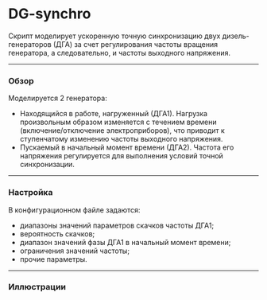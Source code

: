 # DG-synchro
Скрипт моделирует ускоренную точную синхронизацию двух дизель-генераторов (ДГА) за счет регулирования частоты вращения генератора, а следовательно, и частоты выходного напряжения.
____
### Обзор
Моделируется 2 генератора:
- Находящийся в работе, нагруженный (ДГА1). Нагрузка произвольным образом изменяется с течением времени (включение/отключение электроприборов), что приводит к ступенчатому изменению частоты выходного напряжения.
- Пускаемый в начальный момент времени (ДГА2). Частота его напряжения регулируется для выполнения условий точной синхронизации.
____
### Настройка
В конфигурационном файле задаются:
- диапазоны значений параметров скачков частоты ДГА1;
- вероятность скачков;
- диапазон значений фазы ДГА1 в начальный момент времени;
- ограничения значений частоты;
- прочие параметры.
____
### Иллюстрации
